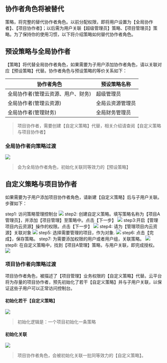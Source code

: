 ## 协作者角色将被替代
策略，将完整的替代协作者角色。以前分配权限，即将用户设置为【全局协作者】、【项目协作者】；以后需为用户关联【超级管理员】策略、【项目管理员】策略。为了保持你的使用习惯，以下将介绍策略如何替代协作者角色。

## 预设策略与全局协作者
【策略】将代替全局协作者角色，如果需要为子用户添加协作者角色，请以关联对应【预设策略】代替。协作者角色与预设策略的等价关系如下：

| 协作者角色 |预设策略名称 | 
|---------|---------|
| 全局协作者(管理云资源、用户、财务) | 超级管理员 | 
| 全局协作者(管理云资源) | 全局云资源管理员 | 
| 全局协作者(管理财务) | 全局财务管理员 | 
> 项目协作者，需要创建【自定义策略】代替，相关介绍请查阅【自定义策略与项目协作者】

### 全局协作者向策略过渡

![](https://mccdn.qcloud.com/static/img/b59edf2deab1d92d50d9fe6c6912f29a/image.png)
> 会为全局协作者角色，初始化关联同等效力的【预设策略】


## 自定义策略与项目协作者
如果需要为子用户添加项目协作者角色，请新建【自定义策略】后与子用户关联。步骤如下：

step1: 访问策略管理控制台
![](https://mccdn.qcloud.com/static/img/c89067bbee25cabc34aa058bf7194502/image.png)
step2: 创建自定义策略。填写策略名称为【项目A管理员】，并添加【项目管理】至策略中。点击【下一步】
![](https://mccdn.qcloud.com/static/img/f6652cda7f9fc9b7f6ab2a24f9723a04/image.png)
step3:开启【管理项目内云资源】操作的权限。点击【下一步】
![](https://mccdn.qcloud.com/static/img/380852b808833321120c5130998a036b/image.png)
step4: 请为【管理项目内云资源】关联对象
![](https://mccdn.qcloud.com/static/img/44fa94c64ccae019ad4a6aeefa840321/image.png)
step5: 选择需要管理的项目，作为对象.
![](https://mccdn.qcloud.com/static/img/18bb0e3231a835656048d609a38de4a9/image.png)
step6: 点击【完成】，保存策略。
step7: 为需要添加权限的用户或者用户组，关联策略。
![](https://mccdn.qcloud.com/static/img/4b5d12cf46cfc19178138ebfa1796406/image.png)
step8: 在自定义策略中，找到【项目A管理】策略，与用户关联，即完成授权。
![](https://mccdn.qcloud.com/static/img/2d35d4b79a7280922ed6160f0e83e01c/image.png)

### 项目协作者向策略过渡
项目协作者角色，被描述了【项目管理】业务权限的【自定义策略】代替。云平台将为存量的项目协作者，预先初始化了若干【自定义策略】并与子用户关联，以保证这些子用户可以正常访问控制台。

#### 初始化若干【自定义策略】
![](https://mccdn.qcloud.com/static/img/fbc70b2ca9cb12769f97afcd645e85a3/image.png)
> 初始化逻辑是：一个项目初始化一条策略

#### 初始化关联
![](https://mccdn.qcloud.com/static/img/07bd7be98b84e6f43b37e890ef0fdfb3/image.png)
> 项目协作者角色，会被初始化关联一批同等效力的【自定义策略】。
